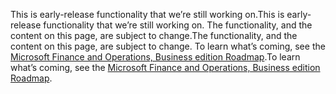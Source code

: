 <span data-ttu-id="747c2-101">This is early-release functionality that we’re still working on.</span><span class="sxs-lookup"><span data-stu-id="747c2-101">This is early-release functionality that we’re still working on.</span></span> <span data-ttu-id="747c2-102">The functionality, and the content on this page, are subject to change.</span><span class="sxs-lookup"><span data-stu-id="747c2-102">The functionality, and the content on this page, are subject to change.</span></span> <span data-ttu-id="747c2-103">To learn what’s coming, see the [Microsoft Finance and Operations, Business edition Roadmap](https://go.microsoft.com/fwlink/?linkid=842139).</span><span class="sxs-lookup"><span data-stu-id="747c2-103">To learn what’s coming, see the [Microsoft Finance and Operations, Business edition Roadmap](https://go.microsoft.com/fwlink/?linkid=842139).</span></span>